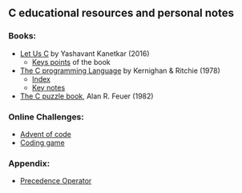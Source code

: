 
## C educational resources and personal notes

### Books:
- [Let Us C](./let_us_c) by Yashavant Kanetkar (2016)
    - [Keys points](./let_us_c/quotes.md) of the book
- [The C programming Language](./the_c_programming_language) by Kernighan & Ritchie (1978)
    - [Index](./the_c_programming_language/index.md)    
    - [Key notes](./the_c_programming_language/quotes.md)
- [The C puzzle book](./c_puzzle_book_1982), Alan R. Feuer (1982)

### Online Challenges:
- [Advent of code](./advent_of_code)
- [Coding game](./coding_game)
  
### Appendix:
- [Precedence Operator](./overall_notes/precedence_operator.md)
